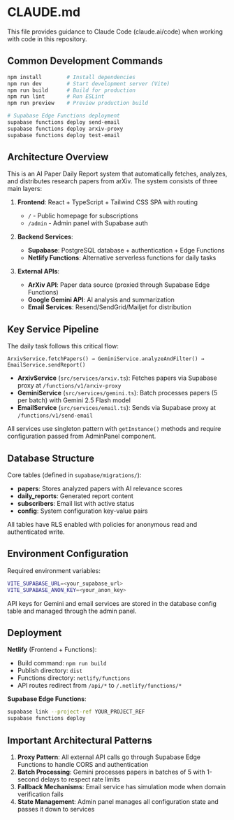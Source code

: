 # CLAUDE.md

This file provides guidance to Claude Code (claude.ai/code) when working with code in this repository.

## Common Development Commands

```bash
npm install        # Install dependencies
npm run dev        # Start development server (Vite)
npm run build      # Build for production
npm run lint       # Run ESLint
npm run preview    # Preview production build

# Supabase Edge Functions deployment
supabase functions deploy send-email
supabase functions deploy arxiv-proxy
supabase functions deploy test-email
```

## Architecture Overview

This is an AI Paper Daily Report system that automatically fetches, analyzes, and distributes research papers from arXiv. The system consists of three main layers:

1. **Frontend**: React + TypeScript + Tailwind CSS SPA with routing
   - `/` - Public homepage for subscriptions
   - `/admin` - Admin panel with Supabase auth

2. **Backend Services**: 
   - **Supabase**: PostgreSQL database + authentication + Edge Functions
   - **Netlify Functions**: Alternative serverless functions for daily tasks
   
3. **External APIs**:
   - **ArXiv API**: Paper data source (proxied through Supabase Edge Functions)
   - **Google Gemini API**: AI analysis and summarization
   - **Email Services**: Resend/SendGrid/Mailjet for distribution

## Key Service Pipeline

The daily task follows this critical flow:

```
ArxivService.fetchPapers() → GeminiService.analyzeAndFilter() → EmailService.sendReport()
```

- **ArxivService** (`src/services/arxiv.ts`): Fetches papers via Supabase proxy at `/functions/v1/arxiv-proxy`
- **GeminiService** (`src/services/gemini.ts`): Batch processes papers (5 per batch) with Gemini 2.5 Flash model
- **EmailService** (`src/services/email.ts`): Sends via Supabase proxy at `/functions/v1/send-email`

All services use singleton pattern with `getInstance()` methods and require configuration passed from AdminPanel component.

## Database Structure

Core tables (defined in `supabase/migrations/`):
- **papers**: Stores analyzed papers with AI relevance scores
- **daily_reports**: Generated report content
- **subscribers**: Email list with active status
- **config**: System configuration key-value pairs

All tables have RLS enabled with policies for anonymous read and authenticated write.

## Environment Configuration

Required environment variables:
```bash
VITE_SUPABASE_URL=<your_supabase_url>
VITE_SUPABASE_ANON_KEY=<your_anon_key>
```

API keys for Gemini and email services are stored in the database config table and managed through the admin panel.

## Deployment

**Netlify** (Frontend + Functions):
- Build command: `npm run build`
- Publish directory: `dist`
- Functions directory: `netlify/functions`
- API routes redirect from `/api/*` to `/.netlify/functions/*`

**Supabase Edge Functions**:
```bash
supabase link --project-ref YOUR_PROJECT_REF
supabase functions deploy
```

## Important Architectural Patterns

1. **Proxy Pattern**: All external API calls go through Supabase Edge Functions to handle CORS and authentication
2. **Batch Processing**: Gemini processes papers in batches of 5 with 1-second delays to respect rate limits
3. **Fallback Mechanisms**: Email service has simulation mode when domain verification fails
4. **State Management**: Admin panel manages all configuration state and passes it down to services